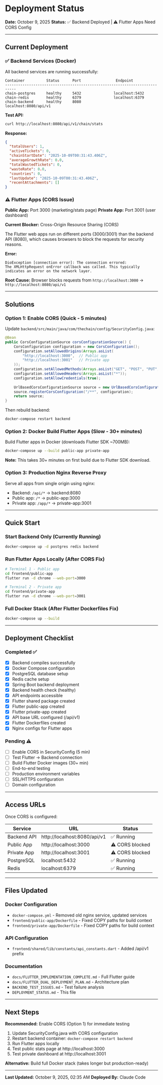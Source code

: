 # Deployment Status

**Date:** October 9, 2025
**Status:** ✅ Backend Deployed | ⚠️ Flutter Apps Need CORS Config

---

## Current Deployment

### ✅ Backend Services (Docker)

All backend services are running successfully:

```
Container          Status      Port                Endpoint
---------------------------------------------------------------------------
chain-postgres     healthy     5432               localhost:5432
chain-redis        healthy     6379               localhost:6379
chain-backend      healthy     8080               localhost:8080/api/v1
```

**Test API:**
```bash
curl http://localhost:8080/api/v1/chain/stats
```

**Response:**
```json
{
  "totalUsers": 1,
  "activeTickets": 0,
  "chainStartDate": "2025-10-09T00:31:43.406Z",
  "averageGrowthRate": 0.0,
  "totalWastedTickets": 0,
  "wasteRate": 0.0,
  "countries": 0,
  "lastUpdate": "2025-10-09T00:31:43.406Z",
  "recentAttachments": []
}
```

### ⚠️ Flutter Apps (CORS Issue)

**Public App:** Port 3000 (marketing/stats page)
**Private App:** Port 3001 (user dashboard)

**Current Blocker:** Cross-Origin Resource Sharing (CORS)

The Flutter web apps run on different ports (3000/3001) than the backend API (8080), which causes browsers to block the requests for security reasons.

**Error:**
```
DioException [connection error]: The connection errored: 
The XMLHttpRequest onError callback was called. This typically 
indicates an error on the network layer.
```

**Root Cause:**
Browser blocks requests from `http://localhost:3000` → `http://localhost:8080/api/v1`

---

## Solutions

### Option 1: Enable CORS (Quick - 5 minutes)

Update `backend/src/main/java/com/thechain/config/SecurityConfig.java`:

```java
@Bean
public CorsConfigurationSource corsConfigurationSource() {
    CorsConfiguration configuration = new CorsConfiguration();
    configuration.setAllowedOrigins(Arrays.asList(
        "http://localhost:3000",  // Public app
        "http://localhost:3001"   // Private app
    ));
    configuration.setAllowedMethods(Arrays.asList("GET", "POST", "PUT", "DELETE", "OPTIONS"));
    configuration.setAllowedHeaders(Arrays.asList("*"));
    configuration.setAllowCredentials(true);
    
    UrlBasedCorsConfigurationSource source = new UrlBasedCorsConfigurationSource();
    source.registerCorsConfiguration("/**", configuration);
    return source;
}
```

Then rebuild backend:
```bash
docker-compose restart backend
```

### Option 2: Docker Build Flutter Apps (Slow - 30+ minutes)

Build Flutter apps in Docker (downloads Flutter SDK ~700MB):

```bash
docker-compose up --build public-app private-app
```

**Note:** This takes 30+ minutes on first build due to Flutter SDK download.

### Option 3: Production Nginx Reverse Proxy

Serve all apps from single origin using nginx:
- Backend: `/api/*` → backend:8080
- Public app: `/*` → public-app:3000  
- Private app: `/app/*` → private-app:3001

---

## Quick Start

### Start Backend Only (Currently Running)
```bash
docker-compose up -d postgres redis backend
```

### Run Flutter Apps Locally (After CORS Fix)
```bash
# Terminal 1 - Public app
cd frontend/public-app
flutter run -d chrome --web-port=3000

# Terminal 2 - Private app  
cd frontend/private-app
flutter run -d chrome --web-port=3001
```

### Full Docker Stack (After Flutter Dockerfiles Fix)
```bash
docker-compose up --build
```

---

## Deployment Checklist

### Completed ✅
- [x] Backend compiles successfully
- [x] Docker Compose configuration
- [x] PostgreSQL database setup
- [x] Redis cache setup
- [x] Spring Boot backend deployment
- [x] Backend health check (healthy)
- [x] API endpoints accessible
- [x] Flutter shared package created
- [x] Flutter public-app created
- [x] Flutter private-app created
- [x] API base URL configured (/api/v1)
- [x] Flutter Dockerfiles created
- [x] Nginx configs for Flutter apps

### Pending ⚠️
- [ ] Enable CORS in SecurityConfig (5 min)
- [ ] Test Flutter → Backend connection
- [ ] Build Flutter Docker images (30+ min)
- [ ] End-to-end testing
- [ ] Production environment variables
- [ ] SSL/HTTPS configuration
- [ ] Domain configuration

---

## Access URLs

Once CORS is configured:

| Service | URL | Status |
|---------|-----|--------|
| Backend API | http://localhost:8080/api/v1 | ✅ Running |
| Public App | http://localhost:3000 | ⚠️ CORS blocked |
| Private App | http://localhost:3001 | ⚠️ CORS blocked |
| PostgreSQL | localhost:5432 | ✅ Running |
| Redis | localhost:6379 | ✅ Running |

---

## Files Updated

### Docker Configuration
- `docker-compose.yml` - Removed old nginx service, updated services
- `frontend/public-app/Dockerfile` - Fixed COPY paths for build context
- `frontend/private-app/Dockerfile` - Fixed COPY paths for build context

### API Configuration
- `frontend/shared/lib/constants/api_constants.dart` - Added /api/v1 prefix

### Documentation
- `docs/FLUTTER_IMPLEMENTATION_COMPLETE.md` - Full Flutter guide
- `docs/FLUTTER_DUAL_DEPLOYMENT_PLAN.md` - Architecture plan
- `BACKEND_TEST_ISSUES.md` - Test failure analysis
- `DEPLOYMENT_STATUS.md` - This file

---

## Next Steps

**Recommended:** Enable CORS (Option 1) for immediate testing

1. Update SecurityConfig.java with CORS configuration
2. Restart backend container: `docker-compose restart backend`
3. Run Flutter apps locally
4. Test public stats page at http://localhost:3000
5. Test private dashboard at http://localhost:3001

**Alternative:** Build full Docker stack (takes longer but production-ready)

---

**Last Updated:** October 9, 2025, 02:35 AM
**Deployed By:** Claude Code
